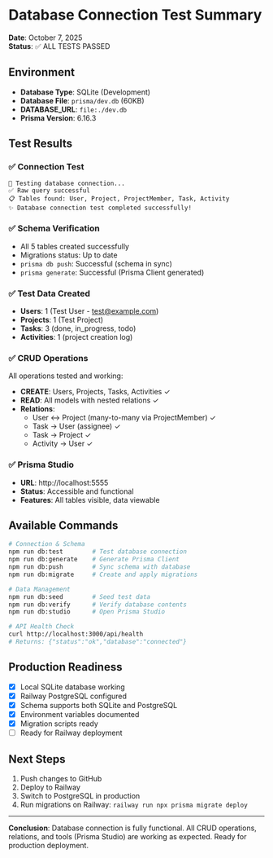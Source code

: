 # Database Connection Test Summary

**Date**: October 7, 2025  
**Status**: ✅ ALL TESTS PASSED

## Environment
- **Database Type**: SQLite (Development)
- **Database File**: `prisma/dev.db` (60KB)
- **DATABASE_URL**: `file:./dev.db`
- **Prisma Version**: 6.16.3

## Test Results

### ✅ Connection Test
```
🔌 Testing database connection...
✅ Raw query successful
📋 Tables found: User, Project, ProjectMember, Task, Activity
✨ Database connection test completed successfully!
```

### ✅ Schema Verification
- All 5 tables created successfully
- Migrations status: Up to date
- `prisma db push`: Successful (schema in sync)
- `prisma generate`: Successful (Prisma Client generated)

### ✅ Test Data Created
- **Users**: 1 (Test User - test@example.com)
- **Projects**: 1 (Test Project)
- **Tasks**: 3 (done, in_progress, todo)
- **Activities**: 1 (project creation log)

### ✅ CRUD Operations
All operations tested and working:
- **CREATE**: Users, Projects, Tasks, Activities ✓
- **READ**: All models with nested relations ✓
- **Relations**: 
  - User ↔ Project (many-to-many via ProjectMember) ✓
  - Task → User (assignee) ✓
  - Task → Project ✓
  - Activity → User ✓

### ✅ Prisma Studio
- **URL**: http://localhost:5555
- **Status**: Accessible and functional
- **Features**: All tables visible, data viewable

## Available Commands

```bash
# Connection & Schema
npm run db:test        # Test database connection
npm run db:generate    # Generate Prisma Client
npm run db:push        # Sync schema with database
npm run db:migrate     # Create and apply migrations

# Data Management
npm run db:seed        # Seed test data
npm run db:verify      # Verify database contents
npm run db:studio      # Open Prisma Studio

# API Health Check
curl http://localhost:3000/api/health
# Returns: {"status":"ok","database":"connected"}
```

## Production Readiness

- [x] Local SQLite database working
- [x] Railway PostgreSQL configured
- [x] Schema supports both SQLite and PostgreSQL
- [x] Environment variables documented
- [x] Migration scripts ready
- [ ] Ready for Railway deployment

## Next Steps

1. Push changes to GitHub
2. Deploy to Railway
3. Switch to PostgreSQL in production
4. Run migrations on Railway: `railway run npx prisma migrate deploy`

---
**Conclusion**: Database connection is fully functional. All CRUD operations, relations, and tools (Prisma Studio) are working as expected. Ready for production deployment.
